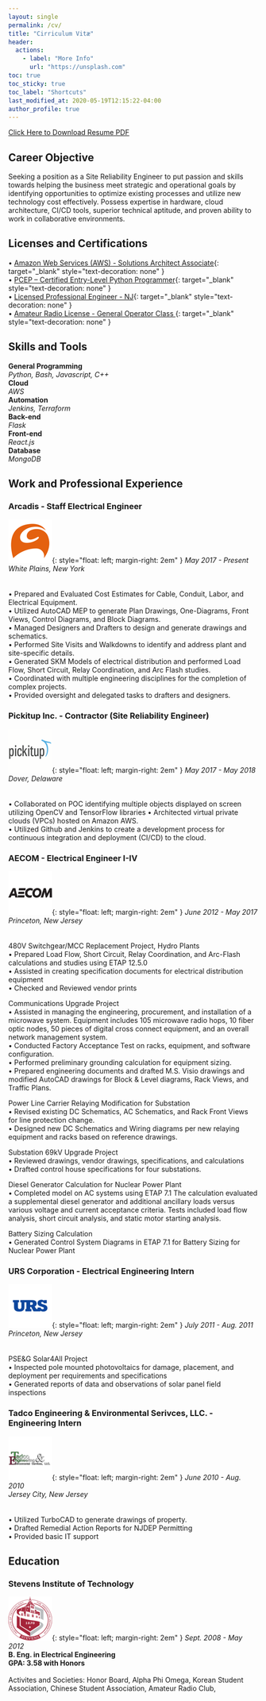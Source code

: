 ```yaml
---
layout: single
permalink: /cv/
title: "Cirriculum Vitæ"
header:
  actions:
    - label: "More Info"
      url: "https://unsplash.com"
toc: true
toc_sticky: true
toc_label: "Shortcuts"
last_modified_at: 2020-05-19T12:15:22-04:00
author_profile: true
---
```

<a href="#" class="btn btn--primary btn--default">Click Here to Download Resume PDF</a>

## Career Objective
Seeking a position as a Site Reliability Engineer to put passion and skills towards helping the business meet strategic and operational goals by identifying opportunities to optimize existing processes and utilize new technology cost effectively. Possess expertise in hardware, cloud architecture, CI/CD tools, superior technical aptitude, and proven ability to work in collaborative environments.

## Licenses and Certifications

• [Amazon Web Services (AWS) - Solutions Architect Associate](https://www.youracclaim.com/badges/f8892d73-2d74-4b9e-a337-25f86813604c/public_url){: target="_blank" style="text-decoration: none" }  
• [PCEP – Certified Entry-Level Python Programmer](https://www.youracclaim.com/badges/370c32ab-bfd2-4208-8901-e9155b6eb969/public_url){: target="_blank" style="text-decoration: none" }  
• [Licensed Professional Engineer - NJ](https://newjersey.mylicense.com/verification/Search.aspx?facility=N){: target="_blank" style="text-decoration: none" }  
• [Amateur Radio License - General Operator Class ](https://wireless2.fcc.gov/UlsApp/UlsSearch/license.jsp?licKey=3110536){: target="_blank" style="text-decoration: none" }  

## Skills and Tools
**General Programming** <br>
*Python, Bash, Javascript, C++*<br>
**Cloud** <br>
*AWS*<br>
**Automation**<br>
*Jenkins, Terraform*<br>
**Back-end**<br>
*Flask*<br>
**Front-end**<br>
*React.js*<br>
**Database**<br>
*MongoDB*<br>

## Work and Professional Experience
### Arcadis - Staff Electrical Engineer
![Arcadis](/assets/images/arcadis.png){: style="float: left; margin-right: 2em" } 
*May 2017 - Present*  
*White Plains, New York*<br>
<br>
<br>
• Prepared and Evaluated Cost Estimates for Cable, Conduit, Labor, and Electrical Equipment.   
• Utilized AutoCAD MEP to generate Plan Drawings, One-Diagrams, Front Views, Control Diagrams, and Block Diagrams.   
• Managed Designers and Drafters to design and generate drawings and schematics.   
• Performed Site Visits and Walkdowns to identify and address plant and site-specific details.   
• Generated SKM Models of electrical distribution and performed Load Flow, Short Circuit, Relay Coordination, and Arc Flash studies.   
• Coordinated with multiple engineering disciplines for the completion of complex projects.   
• Provided oversight and delegated tasks to drafters and designers.   

### Pickitup Inc. - Contractor (Site Reliability Engineer)
![Pickitup](/assets/images/pickitup.png){: style="float: left; margin-right: 2em" } 
*May 2017 - May 2018*  
*Dover, Delaware*<br>
<br>
<br>
• Collaborated on POC identifying multiple objects displayed on screen utilizing OpenCV and TensorFlow libraries
• Architected virtual private clouds (VPCs) hosted on Amazon AWS.  
• Utilized Github and Jenkins to create a development process for continuous integration and deployment (CI/CD) to the cloud.  
<!-- • Orchestrated Docker images on Amazon Elastic Container Services (ECS) for automatic scalability and elasticity, deploying or terminating EC2 instances dependent on load -->
<!-- • Created AWS S3 buckets for high availability of object storage for application photos and media, and stored corresponding pre-signed URLs through AWS RDS -->
<!-- • Integrated a CI/CD process through Jenkins pipelines utilizing Docker and AWS ECR/ECS services; allowing continuous integration and deployment of new code and features to the production environment -->
<!-- • Routed global data and media through AWS Cloudfront content delivery network (CDN) and managed incoming network traffic load via elastic load balancing -->
<!-- • Managed and documented many of the application services hosted on AWS, including Gitlab, Confluence and JIRA -->

### AECOM - Electrical Engineer I-IV
![AECOM](/assets/images/aecom.png){: style="float: left; margin-right: 2em" }
*June 2012 - May 2017*  
*Princeton, New Jersey*<br>
<br>
<br>
480V Switchgear/MCC Replacement Project, Hydro Plants  
• Prepared Load Flow, Short Circuit, Relay Coordination, and Arc-Flash calculations and studies using ETAP 12.5.0  
• Assisted in creating specification documents for electrical distribution equipment  
• Checked and Reviewed vendor prints  
  
Communications Upgrade Project  
• Assisted in managing the engineering, procurement, and installation of a microwave system. Equipment includes 105 microwave radio hops, 10 fiber optic nodes, 50 pieces of digital cross connect   equipment, and an overall network management system.    
• Conducted Factory Acceptance Test on racks, equipment, and software configuration.  
• Performed preliminary grounding calculation for equipment sizing.  
• Prepared engineering documents and drafted M.S. Visio drawings and modified AutoCAD drawings for Block & Level diagrams, Rack Views, and Traffic Plans.  
  
Power Line Carrier Relaying Modification for Substation  
• Revised existing DC Schematics, AC Schematics, and Rack Front Views for line protection change.  
• Designed new DC Schematics and Wiring diagrams per new relaying equipment and racks based on reference drawings.  
  
Substation 69kV Upgrade Project  
• Reviewed drawings, vendor drawings, specifications, and calculations  
• Drafted control house specifications for four substations.  
  
Diesel Generator Calculation for Nuclear Power Plant  
• Completed model on AC systems using ETAP 7.1 The calculation evaluated a supplemental diesel generator and additional ancillary loads versus various voltage and current acceptance criteria. Tests   included load flow analysis, short circuit analysis, and static motor starting analysis.  
  
Battery Sizing Calculation  
• Generated Control System Diagrams in ETAP 7.1 for Battery Sizing for Nuclear Power Plant  

### URS Corporation - Electrical Engineering Intern
![URS](/assets/images/urs.png){: style="float: left; margin-right: 2em" }
*July 2011 - Aug. 2011*  
*Princeton, New Jersey*<br>
<br>
<br>
PSE&G Solar4All Project  
• Inspected pole mounted photovoltaics for damage, placement, and deployment per requirements and specifications  
• Generated reports of data and observations of solar panel field inspections  

### Tadco Engineering & Environmental Serivces, LLC. - Engineering Intern
![Tadco](/assets/images/tadco.png){: style="float: left; margin-right: 2em" }
*June 2010 - Aug. 2010*  
*Jersey City, New Jersey*<br>
<br>
<br>
• Utilized TurboCAD to generate drawings of property.  
• Drafted Remedial Action Reports for NJDEP Permitting  
• Provided basic IT support   

## Education
### Stevens Institute of Technology   
![Stevens](/assets/images/stevens.png){: style="float: left; margin-right: 2em" }
*Sept. 2008 - May 2012*  
**B. Eng. in Electrical Engineering**  
**GPA: 3.58 with Honors**<br>
<br>
Activites and Societies: 
Honor Board, 
Alpha Phi Omega, 
Korean Student Association, 
Chinese Student Association, 
Amateur Radio Club,
